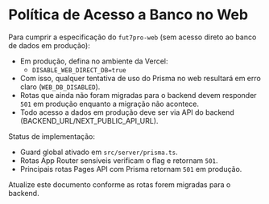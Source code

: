 # Política de Acesso a Banco no Web

Para cumprir a especificação do `fut7pro-web` (sem acesso direto ao banco de dados em produção):

- Em produção, defina no ambiente da Vercel:
  - `DISABLE_WEB_DIRECT_DB=true`
- Com isso, qualquer tentativa de uso do Prisma no web resultará em erro claro (`WEB_DB_DISABLED`).
- Rotas que ainda não foram migradas para o backend devem responder `501` em produção enquanto a migração não acontece.
- Todo acesso a dados em produção deve ser via API do backend (BACKEND_URL/NEXT_PUBLIC_API_URL).

Status de implementação:
- Guard global ativado em `src/server/prisma.ts`.
- Rotas App Router sensíveis verificam o flag e retornam `501`.
- Principais rotas Pages API com Prisma retornam `501` em produção.

Atualize este documento conforme as rotas forem migradas para o backend.

